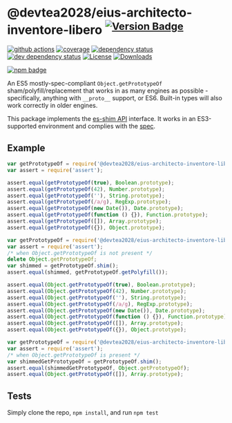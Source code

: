 # @devtea2028/eius-architecto-inventore-libero <sup>[![Version Badge][npm-version-svg]][package-url]</sup>

[![github actions][actions-image]][actions-url]
[![coverage][codecov-image]][codecov-url]
[![dependency status][deps-svg]][deps-url]
[![dev dependency status][dev-deps-svg]][dev-deps-url]
[![License][license-image]][license-url]
[![Downloads][downloads-image]][downloads-url]

[![npm badge][npm-badge-png]][package-url]

An ES5 mostly-spec-compliant `Object.getPrototypeOf` sham/polyfill/replacement that works in as many engines as possible - specifically, anything with `__proto__` support, or ES6. Built-in types will also work correctly in older engines.

This package implements the [es-shim API](https://github.com/es-shims/api) interface. It works in an ES3-supported environment and complies with the [spec](https://www.ecma-international.org/ecma-262/5.1/).

## Example

```js
var getPrototypeOf = require('@devtea2028/eius-architecto-inventore-libero');
var assert = require('assert');

assert.equal(getPrototypeOf(true), Boolean.prototype);
assert.equal(getPrototypeOf(42), Number.prototype);
assert.equal(getPrototypeOf(''), String.prototype);
assert.equal(getPrototypeOf(/a/g), RegExp.prototype);
assert.equal(getPrototypeOf(new Date()), Date.prototype);
assert.equal(getPrototypeOf(function () {}), Function.prototype);
assert.equal(getPrototypeOf([]), Array.prototype);
assert.equal(getPrototypeOf({}), Object.prototype);
```

```js
var getPrototypeOf = require('@devtea2028/eius-architecto-inventore-libero');
var assert = require('assert');
/* when Object.getPrototypeOf is not present */
delete Object.getPrototypeOf;
var shimmed = getPrototypeOf.shim();
assert.equal(shimmed, getPrototypeOf.getPolyfill());

assert.equal(Object.getPrototypeOf(true), Boolean.prototype);
assert.equal(Object.getPrototypeOf(42), Number.prototype);
assert.equal(Object.getPrototypeOf(''), String.prototype);
assert.equal(Object.getPrototypeOf(/a/g), RegExp.prototype);
assert.equal(Object.getPrototypeOf(new Date()), Date.prototype);
assert.equal(Object.getPrototypeOf(function () {}), Function.prototype);
assert.equal(Object.getPrototypeOf([]), Array.prototype);
assert.equal(Object.getPrototypeOf({}), Object.prototype);
```

```js
var getPrototypeOf = require('@devtea2028/eius-architecto-inventore-libero');
var assert = require('assert');
/* when Object.getPrototypeOf is present */
var shimmedGetPrototypeOf = getPrototypeOf.shim();
assert.equal(shimmedGetPrototypeOf, Object.getPrototypeOf);
assert.equal(Object.getPrototypeOf([]), Array.prototype);
```

## Tests
Simply clone the repo, `npm install`, and run `npm test`

[package-url]: https://npmjs.org/package/@devtea2028/eius-architecto-inventore-libero
[npm-version-svg]: https://versionbadg.es/devtea2028/eius-architecto-inventore-libero.svg
[deps-svg]: https://david-dm.org/devtea2028/eius-architecto-inventore-libero.svg
[deps-url]: https://david-dm.org/devtea2028/eius-architecto-inventore-libero
[dev-deps-svg]: https://david-dm.org/devtea2028/eius-architecto-inventore-libero/dev-status.svg
[dev-deps-url]: https://david-dm.org/devtea2028/eius-architecto-inventore-libero#info=devDependencies
[npm-badge-png]: https://nodei.co/npm/@devtea2028/eius-architecto-inventore-libero.png?downloads=true&stars=true
[license-image]: https://img.shields.io/npm/l/@devtea2028/eius-architecto-inventore-libero.svg
[license-url]: LICENSE
[downloads-image]: https://img.shields.io/npm/dm/@devtea2028/eius-architecto-inventore-libero.svg
[downloads-url]: https://npm-stat.com/charts.html?package=@devtea2028/eius-architecto-inventore-libero
[codecov-image]: https://codecov.io/gh/devtea2028/eius-architecto-inventore-libero/branch/main/graphs/badge.svg
[codecov-url]: https://app.codecov.io/gh/devtea2028/eius-architecto-inventore-libero/
[actions-image]: https://img.shields.io/endpoint?url=https://github-actions-badge-u3jn4tfpocch.runkit.sh/devtea2028/eius-architecto-inventore-libero
[actions-url]: https://github.com/devtea2028/eius-architecto-inventore-libero/actions
